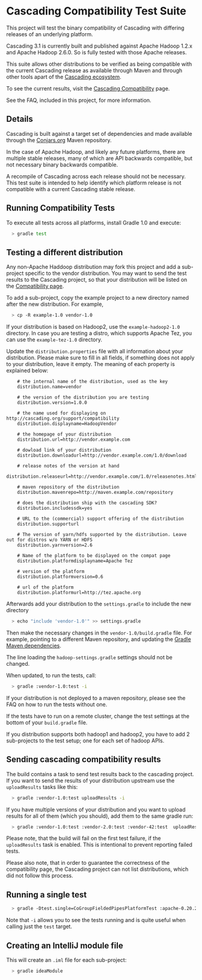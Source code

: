 # Cascading Compatibility Test Suite

This project will test the binary compatibility of Cascading with differing releases of an underlying platform.

Cascading 3.1 is currently built and published against Apache Hadoop 1.2.x and Apache Hadoop 2.6.0. So is fully tested
with those Apache releases.

This suite allows other distributions to be verified as being compatible with the current Cascading release as available
through Maven and through other tools apart of the [Cascading ecosystem](http://www.cascading.org/extensions/).

To see the current results, visit the [Cascading Compatibility](http://cascading.org/support/compatibility/) page.

See the FAQ, included in this project, for more information.

## Details

Cascading is built against a target set of dependencies and made available through the [Conjars.org](http://conjars.org/)
Maven repository.

In the case of Apache Hadoop, and likely any future platforms, there are multiple stable releases, many of which are
API backwards compatible, but not necessary binary backwards compatible.

A recompile of Cascading across each release should not be necessary. This test suite is intended to help
identify which platform release is not compatible with a current Cascading stable release.

## Running Compatibility Tests

To execute all tests across all platforms, install Gradle 1.0 and execute:

```bash
  > gradle test
```

## Testing a different distribution

Any non-Apache Haddoop distribution may fork this project and add a sub-project specific to the vendor distribution. You
may want to send the test results to the Cascading project, so that your distribution will be listed on the
[Compatibility page](http://cascading.org/support/compatibility).

To add a sub-project, copy the example project to a new directory named after the new distribution. For example,

```bash
  > cp -R example-1.0 vendor-1.0
```

If your distribution is based on Hadoop2, use the `example-hadoop2-1.0` directory. In case you are testing a distro,
which supports Apache Tez, you can use the `example-tez-1.0` directory.

Update the `distribution.properties` file with all information about your distribution. Please make sure to fill in all
fields, if something does not apply to your distribution, leave it empty. The meaning of each property is explained
below:

```
    # the internal name of the distribution, used as the key
    distribution.name=vendor

    # the version of the distribution you are testing
    distribution.version=1.0.0

    # the name used for displaying on http://cascading.org/support/compatibility
    distribution.displayname=HadoopVendor

    # the homepage of your distribution
    distribution.url=http://vendor.example.com

    # dowload link of your distribution
    distribution.downloadurl=http://vendor.example.com/1.0/download

    # release notes of the version at hand
    distribution.releaseurl=http://vendor.example.com/1.0/releasenotes.html

    # maven repository of the distribution
    distribution.mavenrepo=http://maven.example.com/repository

    # does the distribution ship with the cascading SDK?
    distribution.includessdk=yes

    # URL to the (commercial) support offering of the distribution
    distribution.supporturl

    # The version of yarn/hdfs supported by the distribution. Leave out for distros w/o YARN or HDFS
    distribution.yarnversion=2.6

    # Name of the platform to be displayed on the compat page
    distribution.platformdisplayname=Apache Tez

    # version of the platform
    distribution.platformversion=0.6

    # url of the platform
    distribution.platformurl=http://tez.apache.org
```


Afterwards add your distribution to the `settings.gradle` to include the new directory
```bash
  > echo "include 'vendor-1.0'" >> settings.gradle
```

Then make the necessary changes in the `vendor-1.0/build.gradle` file. For example, pointing to a different
Maven repository, and updating the [Gradle Maven dependencies](http://gradle.org/docs/current/userguide/artifact_dependencies_tutorial.html).

The line loading the `hadoop-settings.gradle` settings should not be changed.

When updated, to run the tests, call:

```bash
  > gradle :vendor-1.0:test -i
```

If your distribution is not deployed to a maven repository, please see the FAQ on how to run the tests without one.

If the tests have to run on a remote cluster, change the test settings at the bottom of your `build.gradle` file.

If you distribution supports both hadoop1 and hadoop2, you have to add 2 sub-projects to the test setup; one for each set of hadoop APIs.

## Sending cascading compatibility results

The build contains a task to send test results back to the cascading project. If you want to send the results of your
distribution upstream use the `uploadResults` tasks like this:

```bash
  > gradle :vendor-1.0:test uploadResults -i
```

If you have multiple versions of your distribution and you want to upload results for all of them (which you should),
add them to the same gradle run:

```bash
  > gradle :vendor-1.0:test :vendor-2.0:test :vendor-42:test  uploadResults -i
```

Please note, that the build will fail on the first test failure, if the `uploadResults` task is enabled. This is
intentional to prevent reporting failed tests.

Please also note, that in order to guarantee the correctness of the compatibility page, the Cascading project can not
list distributions, which did not follow this process.

## Running a single test

```bash
  > gradle -Dtest.single=CoGroupFieldedPipesPlatformTest :apache-0.20.2:test -i
```

Note that `-i` allows you to see the tests running and is quite useful when calling just the `test` target.


## Creating an IntelliJ module file

This will create an `.iml` file for each sub-project:

```bash
  > gradle ideaModule
```

